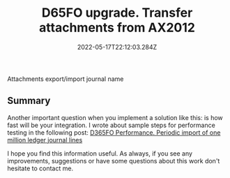 ﻿---
title: "D65FO upgrade. Transfer attachments from AX2012"
date: "2022-05-17T22:12:03.284Z"
tags: ["XppDEVTutorial", "Integration"]
path: "/performance-restoretier2"
featuredImage: "./logo.png"
excerpt: "The blog post describes a sample approach to implement recurring file-based integration in D365FO using X++"
---

Attachments export/import journal name


## Summary


Another important question when you implement a solution like this: is how fast will be your integration. I wrote about sample steps for performance testing in the following post: [D365FO Performance. Periodic import of one million ledger journal lines](https://denistrunin.com/xpptools-fileintegledgerperf/) 

I hope you find this information useful. As always, if you see any improvements, suggestions or have some questions about this work don't hesitate to contact me.